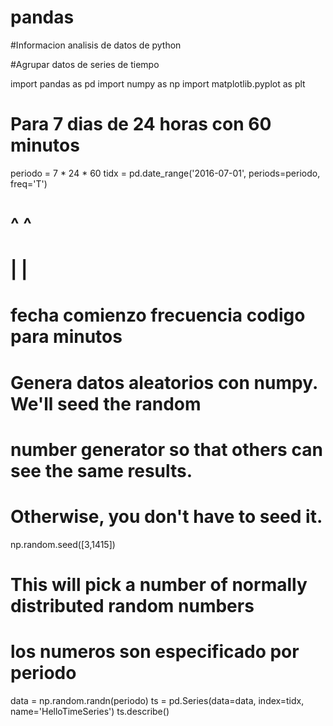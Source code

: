 # pandas
#Informacion analisis de datos de python

#Agrupar datos de series de tiempo

import pandas as pd
import numpy as np
import matplotlib.pyplot as plt

# Para 7 dias de 24 horas con 60 minutos
periodo = 7 * 24 * 60
tidx = pd.date_range('2016-07-01', periods=periodo, freq='T')

#                        ^                 ^
#                        |                 |
#                fecha comienzo       frecuencia   codigo para minutos

# Genera datos aleatorios con numpy. We'll seed the random
# number generator so that others can see the same results.
# Otherwise, you don't have to seed it.
np.random.seed([3,1415])

# This will pick a number of normally distributed random numbers
# los numeros son especificado por periodo
data = np.random.randn(periodo)
ts = pd.Series(data=data, index=tidx, name='HelloTimeSeries')
ts.describe()


